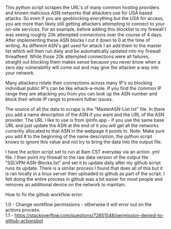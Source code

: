 This python script scrapes the URL's of many common hosting providers and known malicious ASN networks that attackers use for USA based attacks. So even if you are geoblocking everything but the USA for access, you are more than likely still getting attackers attempting to connect to your on-site services.  For an example, before adding this blocklist to my firewall I was seeing roughly 20k attempted connections over the course of 4 days.  After implementing these ASN blocks I cut it down to 0 at the time of writing.  As different ASN's get used for attack I an add them to the master list which will then run daily and be automatically updated into my firewall threatfeed.  While those 20k attempted connections were all failures, straight out blocking them makes sense because you never know when a zero day vulnerability will come out and may give the attacker a way into your network.  

Many attackers rotate their connections across many IP's so blocking individual public IP's can be like whack-a-mole.  If you find the common IP range they are attacking you from you can look up the ASN number and block their whole IP range to prevent futher issues.  

The source of all the data to scrape is the "MasterASN-List.txt" file.  In there you add a name description of the ASN if you want and the URL of the ASN provider.  The URL I like to use is from ipinfo.app - if you use the same base URL and just update the ASN at the end of it you will get all the networks currently allocated to that ASN in the webpage it points to.  Note: Make sure you add # to the beginning of the name description, the python script knows to ignore this value and not try to bring the data into the output file.  

I have the action script set to run at 8am CST everyday via an action .yml file.  I then point my firewall to the raw data version of the output file "SSLVPN-ASN-Blocks.txt" and set it to update daily after my github script runs its update.  There is a similar process I found that does all of this but it is ran locally in a linux server then uploaded to github as part of the script.  I felt doing the entire process in github was a bit easier for most people and removes an additional device on the network to maintain.

How to fix the github workflow error:

1.0 - Change workflow permissions - otherwise it will error out on the actions process.  
1.1 - https://stackoverflow.com/questions/72851548/permission-denied-to-github-actionsbot
